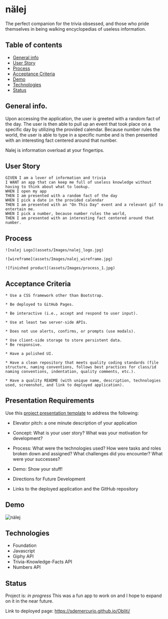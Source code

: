 # nälej
The perfect companion for the trivia obsessed, and those who pride themselves in being walking encyclopedias of useless information.

## Table of contents

- [General info](#general-info)
- [User Story](#user-story)
- [Process](#process)
- [Acceptance Criteria](#acceptance-criteria)
- [Demo](#demo)
- [Technologies](#technologies)
- [Status](#status)

## General info.

Upon accessing the application, the user is greeted with a random fact of the day. The user is then able to pull up an event that took place on a specific day by utilizing the provided calendar. Because number rules the world, the user is able to type in a specific numbe and is then presented with an interesting fact centered around that number.

Nalej is information overload at your fingertips.

## User Story

```
GIVEN I am a lover of information and trivia
I WANT an app that can keep me full of useless knowledge without having to think about what to lookup.
WHEN I open my app 
THEN I am presented with a random fact of the day
WHEN I pick a date in the provided calendar 
THEN I am presented with an "On This Day" event and a relevant gif to entertain me.
WHEN I pick a number, because number rules the world,
THEN I am presented with an interesting fact centered around that number.
```
## Process

```
![nalej Logo](assets/Images/nalej_logo.jpg)

![wireframe](assets/Images/nalej_wireframe.jpg)

![finished product](assets/Images/process_1.jpg)
```

## Acceptance Criteria

```
* Use a CSS framework other than Bootstrap.

* Be deployed to GitHub Pages.

* Be interactive (i.e., accept and respond to user input).

* Use at least two server-side APIs.

* Does not use alerts, confirms, or prompts (use modals).

* Use client-side storage to store persistent data.
* Be responsive.

* Have a polished UI.

* Have a clean repository that meets quality coding standards (file structure, naming conventions, follows best practices for class/id naming conventions, indentation, quality comments, etc.).

* Have a quality README (with unique name, description, technologies used, screenshot, and link to deployed application).
```
## Presentation Requirements

Use this [project presentation template](https://docs.google.com/presentation/d/1_u8TKy5zW5UlrVQVnyDEZ0unGI2tjQPDEpA0FNuBKAw/edit?usp=sharing) to address the following: 

* Elevator pitch: a one minute description of your application

* Concept: What is your user story? What was your motivation for development?

* Process: What were the technologies used? How were tasks and roles broken down and assigned? What challenges did you encounter? What were your successes?

* Demo: Show your stuff!

* Directions for Future Development

* Links to the deployed application and the GitHub repository


## Demo
![nälej](assets/Images/nalej.gif)


## Technologies
* Foundation
* Javascript
* Giphy API
* Trivia-Knowledge-Facts API
* Numbers API

## Status
Project is: _in progress_
This was a fun app to work on and I hope to expand on it in the near future.

Link to deployed page: https://sdemercurio.github.io/Obliti/

